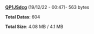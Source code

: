 [**QP1JSdcg**](/data/QP1JSdcg.txt) (19/12/22 - 00:47)- 563 bytes

**Total Datas**: 604

**Total Size**: 4.08 MB / 4.1 MB